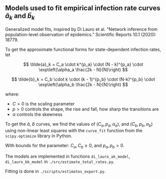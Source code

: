 ## Models used to fit empirical infection rate curves $\widetilde{a}_k$ and $\widetilde{b}_k$

Generalized model fits, inspired by Di Lauro et al. "Network inference from population-level observation of epidemics." Scientific Reports 10.1 (2020): 18779.

To get the approximate functional forms for state-dependent infection rates, let

$$
\tilde{a}_k = C_a \cdot k^{p_a} \cdot (N - k)^{p_a} 
\cdot \exp\left(\alpha_a \frac{2k - N}{N}\right) 
$$

$$
\tilde{b}_k = C_b \cdot k \cdot (k - 1)^{p_b} 
\cdot (N-k)^{p_b} \cdot \exp\left(\alpha_b \frac{2k - N}{N}\right)
$$

where:
- $C > 0$ is the scaling parameter
- $p > 0$ controls the shape, the rise and fall, how sharp the transitions are
- $\alpha$ controls the skewness

To get the $\tilde{a}$, $\tilde{b}$ curves, we find the values of $(C_a, p_a, \alpha_a)$, and $(C_b, p_b, \alpha_b)$ using non-linear least squares with the `curve_fit` function from the `scipy.optimize` library in Python.

With bounds for the parameter: $C_a, C_b \ge 0$, and $p_a, p_b > 0$.

The models are implemented in functions `di_lauro_ak_model`, `di_lauro_bk_model` in `./src/estimate_total_rates.py`.

Fitting is done in `./scripts/estimates_export.py`.
